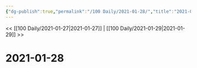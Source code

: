 ```yaml
---
{"dg-publish":true,"permalink":"/100 Daily/2021-01-28/","title":"2021-01-28","created":"2023-04-08T21:54:41.528+08:00","updated":"2023-04-08T21:54:46.001+08:00"}
---
```



<< [[100 Daily/2021-01-27\|2021-01-27]] | [[100 Daily/2021-01-29\|2021-01-29]] >>

# 2021-01-28

